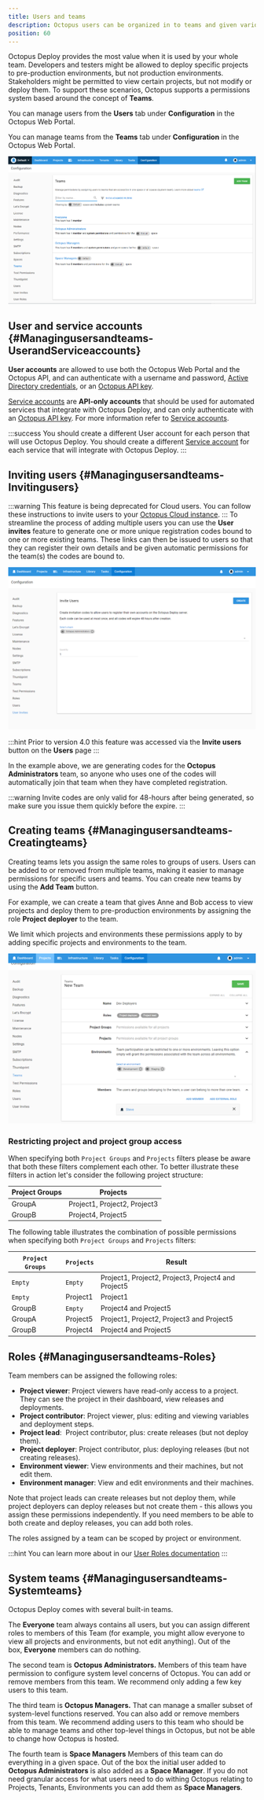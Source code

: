 ```yaml
---
title: Users and teams
description: Octopus users can be organized in to teams and given various permissions via roles based security.  Teams can be further restricted to specific projects, environments and more.
position: 60
---
```


Octopus Deploy provides the most value when it is used by your whole team. Developers and testers might be allowed to deploy specific projects to pre-production environments, but not production environments. Stakeholders might be permitted to view certain projects, but not modify or deploy them. To support these scenarios, Octopus supports a permissions system based around the concept of **Teams**.

You can manage users from the **Users** tab under **Configuration** in the Octopus Web Portal.

You can manage teams from the **Teams** tab under **Configuration** in the Octopus Web Portal.

![](images/teams.png "width=500")

## User and service accounts {#Managingusersandteams-UserandServiceaccounts}

**User accounts** are allowed to use both the Octopus Web Portal and the Octopus API, and can authenticate with a username and password, [Active Directory credentials](/docs/security/authentication/active-directory/index.md), or an [Octopus API key](/docs/octopus-rest-api/how-to-create-an-api-key.md).

[Service accounts](/docs/administration/managing-users-and-teams/service-accounts.md) are **API-only accounts** that should be used for automated services that integrate with Octopus Deploy, and can only authenticate with an [Octopus API key](/docs/octopus-rest-api/how-to-create-an-api-key.md). For more information refer to [Service accounts](/docs/administration/managing-users-and-teams/service-accounts.md).

:::success
You should create a different User account for each person that will use Octopus Deploy. You should create a different [Service account](/docs/administration/managing-users-and-teams/service-accounts.md) for each service that will integrate with Octopus Deploy.
:::

## Inviting users {#Managingusersandteams-Invitingusers}
:::warning
This feature is being deprecated for Cloud users. You can follow these instructions to invite users to your [Octopus Cloud instance](/docs/octopus-cloud/index.md).
:::
To streamline the process of adding multiple users you can use the **User invites** feature to generate one or more unique registration codes bound to one or more existing teams. These links can then be issued to users so that they can register their own details and be given automatic permissions for the team(s) the codes are bound to.

![](images/user-invites.png "width=500")

:::hint
Prior to version 4.0 this feature was accessed via the **Invite users** button on the **Users** page
:::

In the example above, we are generating codes for the **Octopus Administrators** team, so anyone who uses one of the codes will automatically join that team when they have completed registration.

:::warning
Invite codes are only valid for 48-hours after being generated, so make sure you issue them quickly before the expire.
:::

## Creating teams {#Managingusersandteams-Creatingteams}

Creating teams lets you assign the same roles to groups of users. Users can be added to or removed from multiple teams, making it easier to manage permissions for specific users and teams. You can create new teams by using the **Add Team** button.

For example, we can create a team that gives Anne and Bob access to view projects and deploy them to pre-production environments by assigning the role **Project deployer** to the team.

We limit which projects and environments these permissions apply to by adding specific projects and environments to the team.

![](images/dev-deployers-members.png "width=500")

### Restricting project and project group access

When specifying both `Project Groups` and `Projects`  filters please be aware that both these filters complement each other. To better illustrate these filters in action let's consider the following project structure:

| Project Groups | Projects                     |
| -------------- | ---------------------------- |
| GroupA         | Project1, Project2, Project3 |
| GroupB         | Project4, Project5           |

The following table illustrates the combination of possible permissions when specifying both `Project Groups` and `Projects` filters:

| `Project Groups` | `Projects` | Result                                   |
| ---------------- | ---------- | ---------------------------------------- |
| `Empty`          | `Empty`    | Project1, Project2, Project3, Project4 and Project5 |
| `Empty`          | Project1   | Project1                                 |
| GroupB           | `Empty`    | Project4 and Project5                    |
| GroupA           | Project5   | Project1, Project2, Project3 and Project5 |
| GroupB           | Project4   | Project4 and Project5                    |

## Roles {#Managingusersandteams-Roles}

Team members can be assigned the following roles:

- **Project viewer**:
  Project viewers have read-only access to a project. They can see the project in their dashboard, view releases and deployments.
- **Project contributor**:
  Project viewer, plus: editing and viewing variables and deployment steps.
- **Project lead**: 
  Project contributor, plus: create releases (but not deploy them).
- **Project deployer**:
  Project contributor, plus: deploying releases (but not creating releases).
- **Environment viewer**:
  View environments and their machines, but not edit them.
- **Environment manager**:
  View and edit environments and their machines.

Note that project leads can create releases but not deploy them, while project deployers can deploy releases but not create them - this allows you assign these permissions independently. If you need members to be able to both create and deploy releases, you can add both roles.

The roles assigned by a team can be scoped by project or environment.

:::hint
You can learn more about in our [User Roles documentation](/docs/administration/managing-users-and-teams/user-roles.md)
:::

## System teams {#Managingusersandteams-Systemteams}

Octopus Deploy comes with several built-in teams.

The **Everyone** team always contains all users, but you can assign different roles to members of this Team (for example, you might allow everyone to view all projects and environments, but not edit anything). Out of the box, **Everyone** members can do nothing.

The second team is **Octopus Administrators.** Members of this team have permission to configure system level concerns of Octopus. You can add or remove members from this team. We recommend only adding a few key users to this team.

The third team is **Octopus Managers.** That can manage a smaller subset of system-level functions reserved. You can also add or remove members from this team. We recommend adding users to this team who should be able to manage teams and other top-level things in Octopus, but not be able to change how Octopus is hosted.

The fourth team is **Space Managers** Members of this team can do everything in a given space. Out of the box the initial user added to  **Octopus Administrators** is also added as a **Space Manager**. If you do not need granular access for what users need to do withing Octopus relating to Projects, Tenants, Environments you can add them as **Space Managers**.
